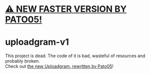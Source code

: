 # [⚠️ NEW FASTER VERSION BY PATO05!](https://uploadgram.me)
# uploadgram-v1
This project is dead. The code of it is bad, wasteful of resources and probably broken.\
Check out [the new Uploadgram, rewritten by Pato05](https://uploadgram.me)!
